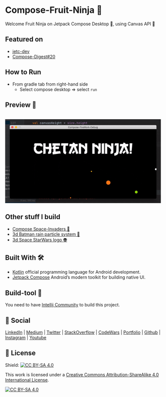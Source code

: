 # Compose-Fruit-Ninja :kiwi_fruit: 
Welcome Fruit Ninja on Jetpack Compose Desktop 🚀, using Canvas API 🎨

## Featured on
- [jetc-dev](https://www.getrevue.co/profile/jetc/issues/jetc-dev-newsletter-issue-68-639848)
- [Compose-Digest#20](https://mailchi.mp/1b28b703ebe7/compose-digest-13394967?e=0e22c92d24)

## How to Run
- From gradle tab from right-hand side
    - Select compose desktop => select `run`

## Preview :movie_camera:
<br>
<img src="preview-fruit-ninja.gif"/>
<br>


## Other stuff I build
- [Compose Space-Invaders 👾](https://github.com/ch8n/Compose-SpaceWars)
- [3d Batman rain particle system :bat:](https://github.com/ch8n/Compose-Rain)
- [3d Space StarWars logo :alien:](https://github.com/ch8n/Compose-Stars)


## Built With 🛠
- [Kotlin](https://kotlinlang.org/) official programming language for Android development.
- [Jetpack Compose](https://developer.android.com/jetpack/compose) Android’s modern toolkit for building native UI.

## Build-tool 🧰
You need to have [Intellij Community](https://developer.android.com/studio/preview) to build this project.


## :eyes: Social
[LinkedIn](https://bit.ly/ch8n-linkdIn) |
[Medium](https://bit.ly/ch8n-medium-blog) |
[Twitter](https://bit.ly/ch8n-twitter) |
[StackOverflow](https://bit.ly/ch8n-stackOflow) |
[CodeWars](https://bit.ly/ch8n-codewar) |
[Portfolio](https://bit.ly/ch8n-home) |
[Github](https://bit.ly/ch8n-git) |
[Instagram](https://bit.ly/ch8n-insta) |
[Youtube](https://bit.ly/ch8n-youtube)


## :cop: License
Shield: [![CC BY-SA 4.0][cc-by-sa-shield]][cc-by-sa]

This work is licensed under a
[Creative Commons Attribution-ShareAlike 4.0 International License][cc-by-sa].

[![CC BY-SA 4.0][cc-by-sa-image]][cc-by-sa]

[cc-by-sa]: http://creativecommons.org/licenses/by-sa/4.0/
[cc-by-sa-image]: https://licensebuttons.net/l/by-sa/4.0/88x31.png
[cc-by-sa-shield]: https://img.shields.io/badge/License-CC%20BY--SA%204.0-lightgrey.svg
